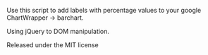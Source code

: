 Use this script to add labels with percentage values to your google ChartWrapper -> barchart.

Using jQuery to DOM manipulation.

Released under the MIT license 
